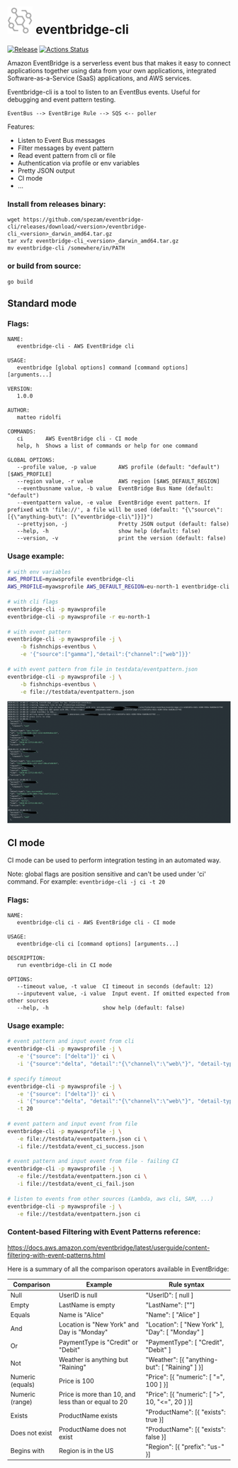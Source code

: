 # ![logo](assets/logo.png) eventbridge-cli
[![Release](https://img.shields.io/github/release/spezam/eventbridge-cli.svg)](https://github.com/spezam/eventbridge-cli/releases/latest)
[![Actions Status](https://github.com/spezam/eventbridge-cli/workflows/test/badge.svg)](https://github.com/spezam/eventbridge-cli/actions)

Amazon EventBridge is a serverless event bus that makes it easy to connect applications together using data from your own applications, integrated Software-as-a-Service (SaaS) applications, and AWS services.

Eventbridge-cli is a tool to listen to an EventBus events. Useful for debugging and event pattern testing.
```
EventBus --> EventBrige Rule --> SQS <-- poller
```

Features:
- Listen to Event Bus messages
- Filter messages by event pattern
- Read event pattern from cli or file
- Authentication via profile or env variables
- Pretty JSON output
- CI mode
- ...

### Install from releases binary:
```
wget https://github.com/spezam/eventbridge-cli/releases/download/<version>/eventbridge-cli_<version>_darwin_amd64.tar.gz
tar xvfz eventbridge-cli_<version>_darwin_amd64.tar.gz
mv eventbridge-cli /somewhere/in/PATH
```
### or build from source:
```
go build
```

## Standard mode
### Flags:
```
NAME:
   eventbridge-cli - AWS EventBridge cli

USAGE:
   eventbridge [global options] command [command options] [arguments...]

VERSION:
   1.0.0

AUTHOR:
   matteo ridolfi

COMMANDS:
   ci       AWS EventBridge cli - CI mode
   help, h  Shows a list of commands or help for one command

GLOBAL OPTIONS:
   --profile value, -p value       AWS profile (default: "default") [$AWS_PROFILE]
   --region value, -r value        AWS region [$AWS_DEFAULT_REGION]
   --eventbusname value, -b value  EventBridge Bus Name (default: "default")
   --eventpattern value, -e value  EventBridge event pattern. If prefixed with 'file://', a file will be used (default: "{\"source\": [{\"anything-but\": [\"eventbridge-cli\"]}]}")
   --prettyjson, -j                Pretty JSON output (default: false)
   --help, -h                      show help (default: false)
   --version, -v                   print the version (default: false)
```

### Usage example:
```sh
# with env variables
AWS_PROFILE=myawsprofile eventbridge-cli
AWS_PROFILE=myawsprofile AWS_DEFAULT_REGION=eu-north-1 eventbridge-cli

# with cli flags
eventbridge-cli -p myawsprofile
eventbridge-cli -p myawsprofile -r eu-north-1

# with event pattern
eventbridge-cli -p myawsprofile -j \
	-b fishnchips-eventbus \
	-e '{"source":["gamma"],"detail":{"channel":["web"]}}'

# with event pattern from file in testdata/eventpattern.json
eventbridge-cli -p myawsprofile -j \
	-b fishnchips-eventbus \
	-e file://testdata/eventpattern.json
```

![screenshot](assets/screenshot.png)

## CI mode
CI mode can be used to perform integration testing in an automated way.

Note: global flags are position sensitive and can't be used under 'ci' command. For example: `eventbridge-cli -j ci -t 20`

### Flags:
```
NAME:
   eventbridge-cli ci - AWS EventBridge cli - CI mode

USAGE:
   eventbridge-cli ci [command options] [arguments...]

DESCRIPTION:
   run eventbridge-cli in CI mode

OPTIONS:
   --timeout value, -t value  CI timeout in seconds (default: 12)
   --inputevent value, -i value  Input event. If omitted expected from other sources
   --help, -h                 show help (default: false)
```

### Usage example:
```sh
# event pattern and input event from cli
eventbridge-cli -p myawsprofile -j \
   -e '{"source": ["delta"]}' ci \
   -i '{"source":"delta", "detail":"{\"channel\":\"web\"}", "detail-type": "poc"}'

# specify timeout
eventbridge-cli -p myawsprofile -j \
   -e '{"source": ["delta"]}' ci \
   -i '{"source":"delta", "detail":"{\"channel\":\"web\"}", "detail-type": "poc"}' \
   -t 20

# event pattern and input event from file
eventbridge-cli -p myawsprofile -j \
   -e file://testdata/eventpattern.json ci \
   -i file://testdata/event_ci_success.json

# event pattern and input event from file - failing CI
eventbridge-cli -p myawsprofile -j \
   -e file://testdata/eventpattern.json ci \
   -i file://testdata/event_ci_fail.json

# listen to events from other sources (Lambda, aws cli, SAM, ...)
eventbridge-cli -p myawsprofile -j \
   -e file://testdata/eventpattern.json ci
```

### Content-based Filtering with Event Patterns reference:
https://docs.aws.amazon.com/eventbridge/latest/userguide/content-filtering-with-event-patterns.html

Here is a summary of all the comparison operators available in EventBridge:

| Comparison | Example | Rule syntax  |
| ------------ |------------------ | --------------------|
| Null | UserID is null | "UserID": [ null ] |
| Empty | LastName is empty | "LastName": [""] |
| Equals | Name is "Alice" | "Name": [ "Alice" ] |
| And | Location is "New York" and Day is "Monday" | "Location": [ "New York" ], "Day": [ "Monday" ] |
| Or | PaymentType is "Credit" or "Debit" | "PaymentType": [ "Credit", "Debit" ] |
| Not | Weather is anything but "Raining" | "Weather": [{ "anything-but": [ "Raining" ] }] |
| Numeric (equals) | Price is 100 | "Price": [{ "numeric": [ "=", 100 ] }] |
| Numeric (range) | Price is more than 10, and less than or equal to 20 | "Price": [{ "numeric": [ ">", 10, "<=", 20 ] }] |
| Exists | ProductName exists | "ProductName": [{ "exists": true }] |
| Does not exist | ProductName does not exist | "ProductName": [{ "exists": false }] |
| Begins with | Region is in the US | "Region": [{ "prefix": "us-" }] |


